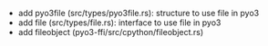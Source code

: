 - add pyo3file (src/types/pyo3file.rs): structure to use file in pyo3
- add file (src/types/file.rs): interface to use file in pyo3
- add fileobject (pyo3-ffi/src/cpython/fileobject.rs)
